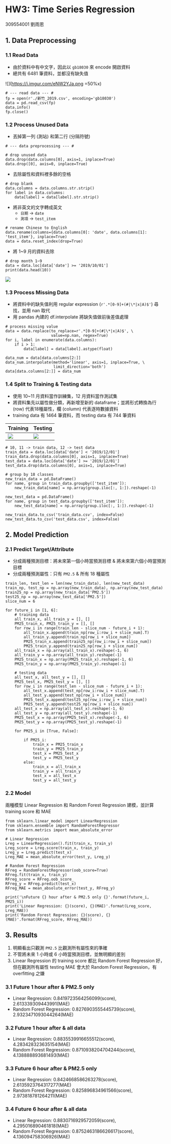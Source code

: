 # HW3: Time Series Regression

309554001 劉雨恩

## 1. Data Preprocessing

### 1.1 Read Data

- 由於資料中有中文字，因此以 `gb18030` 來 encode 開啟資料
- 總共有 6481 筆資料，並都沒有缺失值

![](https://i.imgur.com/eNW2YJa.png =50%x)

```python=
# --- read data --- #
fp = open(r'./新竹_2019.csv', encoding='gb18030')
data = pd.read_csv(fp)
data.info()
fp.close()
```

### 1.2 Process Unused Data

- 丟掉第一列 (測站) 和第二行 (分隔符號)
```python=
# --- data preprocessing --- #

# drop unused data
data.drop(data.columns[0], axis=1, inplace=True)
data.drop([0], axis=0, inplace=True)
```

- 去除屬性和資料裡多餘的空格

```python=
# drop blank
data.columns = data.columns.str.strip()
for label in data.columns:
    data[label] = data[label].str.strip()
```

- 將非英文的文字轉成英文
    - `日期` $\rightarrow$ `date`
    - `測項` $\rightarrow$ `test_item`

```python=
# rename Chinese to English
data.rename(columns={data.columns[0]: 'date', data.columns[1]: 'test_item'}, inplace=True)
data = data.reset_index(drop=True)
```

- 將 1~9 月的資料去除

```python=
# drop month 1~9
data = data.loc[data['date'] >= '2019/10/01']
print(data.head(10))
```

![](https://i.imgur.com/p1RIdkK.png)

### 1.3 Process Missing Data

- 將資料中的缺失值利用 regular expression (`r'.*[0-9]+(#|\*|x|A)$'`) 尋找，並用 nan 取代
- 用 pandas 內建的 df.interpolate 將缺失值做前後差值處理

```python=
# process missing value
data = data.replace(to_replace=r'.*[0-9]+(#|\*|x|A)$', \
                    value=np.nan, regex=True)
for i, label in enumerate(data.columns):
    if i > 1:
        data[label] = data[label].astype(float)

data_num = data[data.columns[2:]]
data_num.interpolate(method='linear', axis=1, inplace=True, \
                     limit_direction='both')
data[data.columns[2:]] = data_num
```

### 1.4 Split to Training & Testing data

- 使用 10~11 月資料當作訓練集，12 月資料當作測試集
- 將資料集先以屬性做分類，再新增至新的 dataframe；並將形式轉換為行 (row) 代表18種屬性，欄 (column) 代表逐時數據資料
- training data 有 1464 筆資料，而 testing data 有 744 筆資料

| Training                             | Testing                              |
| ------------------------------------ | ------------------------------------ |
| ![](https://i.imgur.com/vWpHFLq.png) | ![](https://i.imgur.com/Q4b4PUk.png) |


```python=
# 10, 11 -> train data, 12 -> test data
train_data = data.loc[data['date'] < '2019/12/01']
train_data.drop(data.columns[0], axis=1, inplace=True)
test_data = data.loc[data['date'] >= '2019/12/01']
test_data.drop(data.columns[0], axis=1, inplace=True)

# group by 18 classes
new_train_data = pd.DataFrame()
for name, group in train_data.groupby(['test_item']):
    new_train_data[name] = np.array(group.iloc[:, 1:]).reshape(-1)

new_test_data = pd.DataFrame()
for name, group in test_data.groupby(['test_item']):
    new_test_data[name] = np.array(group.iloc[:, 1:]).reshape(-1)

new_train_data.to_csv('train_data.csv', index=False)
new_test_data.to_csv('test_data.csv', index=False)
```

## 2. Model Prediction

### 2.1 Predict Target/Attribute

- 分成兩種預測目標：將未來第一個小時當預測目標 & 將未來第六個小時當預測目標
- 分成兩種預測屬性：只有 `PM2.5` & 所有 18 種屬性

```python=
train_len, test_len = len(new_train_data), len(new_test_data)
train_np, test_np = np.array(new_train_data), np.array(new_test_data)
train25_np = np.array(new_train_data['PM2.5'])
test25_np = np.array(new_test_data['PM2.5'])
slice_num = 6

for future_i in [1, 6]:
    # training data
    all_train_x, all_train_y = [], []
    PM25_train_x, PM25_train_y = [], []
    for row_i in range(train_len - slice_num - future_i + 1):
        all_train_x.append(train_np[row_i:row_i + slice_num].T)
        all_train_y.append(train_np[row_i + slice_num])
        PM25_train_x.append(train25_np[row_i:row_i + slice_num])
        PM25_train_y.append(train25_np[row_i + slice_num])
    all_train_x = np.array(all_train_x).reshape(-1, 6)
    all_train_y = np.array(all_train_y).reshape(-1)
    PM25_train_x = np.array(PM25_train_x).reshape(-1, 6)
    PM25_train_y = np.array(PM25_train_y).reshape(-1)

    # testing data
    all_test_x, all_test_y = [], []
    PM25_test_x, PM25_test_y = [], []
    for row_i in range(test_len - slice_num - future_i + 1):
        all_test_x.append(test_np[row_i:row_i + slice_num].T)
        all_test_y.append(test_np[row_i + slice_num])
        PM25_test_x.append(test25_np[row_i:row_i + slice_num])
        PM25_test_y.append(test25_np[row_i + slice_num])
    all_test_x = np.array(all_test_x).reshape(-1, 6)
    all_test_y = np.array(all_test_y).reshape(-1)
    PM25_test_x = np.array(PM25_test_x).reshape(-1, 6)
    PM25_test_y = np.array(PM25_test_y).reshape(-1)

    for PM25_i in [True, False]:

        if PM25_i:
            train_x = PM25_train_x
            train_y = PM25_train_y
            test_x = PM25_test_x
            test_y = PM25_test_y
        else:
            train_x = all_train_x
            train_y = all_train_y
            test_x = all_test_x
            test_y = all_test_y
```

### 2.2 Model

兩種模型 Linear Regression 和 Random Forest Regression 建模，並計算 training score 和 MAE

```python=
from sklearn.linear_model import LinearRegression
from sklearn.ensemble import RandomForestRegressor
from sklearn.metrics import mean_absolute_error

# Linear Regression
Lreg = LinearRegression().fit(train_x, train_y)
Lreg_score = Lreg.score(train_x, train_y)
Lreg_y = Lreg.predict(test_x)
Lreg_MAE = mean_absolute_error(test_y, Lreg_y)

# Random Forest Regression
RFreg = RandomForestRegressor(oob_score=True)
RFreg.fit(train_x, train_y)
RFreg_score = RFreg.oob_score_
RFreg_y = RFreg.predict(test_x)
RFreg_MAE = mean_absolute_error(test_y, RFreg_y)

print('\nFuture {} hour after & PM2.5 only {}'.format(future_i, PM25_i))
print('Linear Regression: {}(score), {}(MAE)'.format(Lreg_score, Lreg_MAE))
print('Random Forest Regression: {}(score), {}(MAE)'.format(RFreg_score, RFreg_MAE))
```

## 3. Results

1. 明顯看出只觀測 `PM2.5` 比觀測所有屬性來的準確
2. 不管將未來 1 小時或 6 小時當預測目標，並無明顯的差別
3. Linear Regression 的 training score 都比 Random Forest Regression 好，但在觀測所有屬性 testing MAE 會大於 Random Forest Regression，有 overfitting 之嫌

### 3.1 Future 1 hour after & PM2.5 only
- Linear Regression: 0.8419723564256099(score), 2.613339309443991(MAE)
- Random Forest Regression: 0.8276903555445739(score), 2.9323471093044264(MAE)

### 3.2 Future 1 hour after & all data
- Linear Regression: 0.8835539916655512(score), 4.283428323635154(MAE)
- Random Forest Regression: 0.8710938204704244(score), 4.138888893681493(MAE)

### 3.3 Future 6 hour after & PM2.5 only
- Linear Regression: 0.8424668586263278(score), 2.6135923764317277(MAE)
- Random Forest Regression: 0.825896834961566(score), 2.973818781264211(MAE)

### 3.4 Future 6 hour after & all data
- Linear Regression: 0.8830716929572059(score), 4.295016890461818(MAE)
- Random Forest Regression: 0.8752463186626617(score), 4.136094758306926(MAE)



